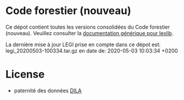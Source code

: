 # Code forestier (nouveau)

Ce dépot contient toutes les versions consolidées du Code forestier (nouveau). Veuillez consulter la [documentation générique pour lexlib](https://github.com/lexlib/documentation/wiki).

La dernière mise à jour LEGI prise en compte dans ce dépot est: legi_20200503-100334.tar.gz en date de: 2020-05-03 10:03:34 +0200

# License
- paternité des données [DILA](https://www.data.gouv.fr/en/datasets/legi-codes-lois-et-reglements-consolides/)


